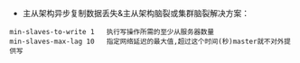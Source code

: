 * 主从架构异步复制数据丢失&主从架构脑裂或集群脑裂解决方案：
```
min-slaves-to-write 1   执行写操作所需的至少从服务器数量
min-slaves-max-lag 10   指定网络延迟的最大值,超过这个时间(秒)master就不对外提供写
```
